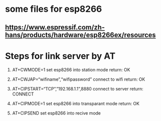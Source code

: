 # some files for esp8266

## https://www.espressif.com/zh-hans/products/hardware/esp8266ex/resources


# Steps for link server by AT
1. AT+CWMODE=1
      set esp8266 into station mode
  return:
      OK
2. AT+CWJAP=“wifiname”,“wifipassword”
      connect to wifi
   return:
      OK
3. AT+CIPSTART=“TCP”,”192.168.1.1”,8880
      connect to server
   return:
      CONNECT

4. AT+CIPMODE=1
      set esp8266 into transparant mode
   return:
      OK
      
5. AT+CIPSEND
      set esp8266 into recive mode

